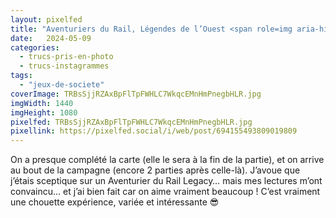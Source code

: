 ```yaml
---
layout: pixelfed
title: "Aventuriers du Rail, Légendes de l’Ouest <span role=img aria-hidden=true>🚂🚃🚃🚃</span>"
date:   2024-05-09
categories: 
  - trucs-pris-en-photo
  - trucs-instagrammes
tags: 
  - "jeux-de-societe"
coverImage: TRBsSjjRZAxBpFlTpFWHLC7WkqcEMnHmPnegbHLR.jpg
imgWidth: 1440
imgHeight: 1080
pixelfed: TRBsSjjRZAxBpFlTpFWHLC7WkqcEMnHmPnegbHLR.jpg
pixellink: https://pixelfed.social/i/web/post/694155493809019809
---
```


On a presque complété la carte (elle le sera à la fin de la partie), et on arrive au bout de la campagne (encore 2 parties après celle-là). J’avoue que j’étais sceptique sur un Aventurier du Rail Legacy… mais mes lectures m’ont convaincu… et j’ai bien fait car on aime vraiment beaucoup ! C’est vraiment une chouette expérience, variée et intéressante <span role="img" aria-hidden=true>😎</span>